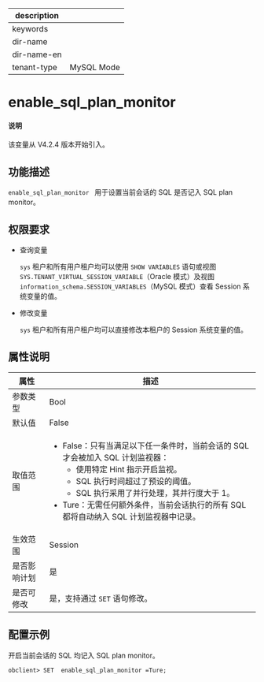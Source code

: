 |description||
|---|---|
|keywords||
|dir-name||
|dir-name-en||
|tenant-type| MySQL Mode|

# enable_sql_plan_monitor 

<main id="notice" type='explain'>
  <h4>说明</h4>
  <p>该变量从 V4.2.4 版本开始引入。</p>
</main>

## 功能描述

`enable_sql_plan_monitor ` 用于设置当前会话的 SQL 是否记入 SQL plan monitor。

## 权限要求

* 查询变量

  `sys` 租户和所有用户租户均可以使用 `SHOW VARIABLES` 语句或视图 `SYS.TENANT_VIRTUAL_SESSION_VARIABLE`（Oracle 模式）及视图 `information_schema.SESSION_VARIABLES`（MySQL 模式）查看 Session 系统变量的值。

* 修改变量

  `sys` 租户和所有用户租户均可以直接修改本租户的 Session 系统变量的值。

## 属性说明

| **属性**  |    **描述**  |
|-----------|---------------|
| 参数类型    |  Bool                |
| 默认值      |  False |
| 取值范围    |  <ul><li>False：只有当满足以下任一条件时，当前会话的 SQL 才会被加入 SQL 计划监视器：<ul><li>使用特定 Hint 指示开启监视。</li><li>SQL 执行时间超过了预设的阈值。</li><li>SQL 执行采用了并行处理，其并行度大于 1。</li></ul> </li><li>Ture：无需任何额外条件，当前会话执行的所有 SQL 都将自动纳入 SQL 计划监视器中记录。</li></ul>              |
| 生效范围    |  Session |
| 是否影响计划|  是   |
| 是否可修改  |  是，支持通过 `SET` 语句修改。 |


## 配置示例

开启当前会话的 SQL 均记入 SQL plan monitor。

```shell
obclient> SET  enable_sql_plan_monitor =Ture;
```
